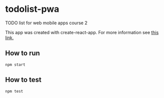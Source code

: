 # todolist-pwa
TODO list for web mobile apps course 2 

This app was created with create-react-app. For more information see [this link.](https://create-react-app.dev/docs/making-a-progressive-web-app/)

## How to run

```
npm start
```

## How to test

```
npm test
```
